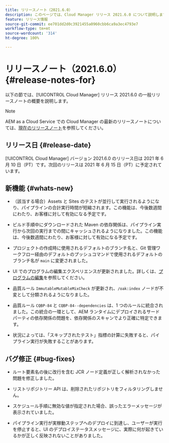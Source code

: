 ```yaml
---
title: リリースノート（2021.6.0）
description: このページでは、Cloud Manager リリース 2021.6.0 について説明します。
feature: リリース情報
source-git-commit: ee701dd2d0c3921455a0960cbb6ca9a3ec4793e7
workflow-type: tm+mt
source-wordcount: '314'
ht-degree: 100%

---
```


# リリースノート（2021.6.0） {#release-notes-for}

以下の節では、[!UICONTROL Cloud Manager] リリース 2021.6.0 の一般リリースノートの概要を説明します。

>[!NOTE]
>AEM as a Cloud Service での Cloud Manager の最新のリリースノートについては、[現在のリリースノート](https://experienceleague.adobe.com/docs/experience-manager-cloud-service/onboarding/getting-access/release-notes-cloud-manager/release-notes-cm-current.html?lang=ja#getting-access)を参照してください。

## リリース日 {#release-date}

[!UICONTROL Cloud Manager] バージョン 2021.6.0 のリリース日は 2021 年 6 月 10 日（PT）です。次回のリリースは 2021 年 6 月 15 日（PT）に予定されています。

## 新機能 {#whats-new}

* （該当する場合）Assets と Sites のテストが並行して実行されるようになり、パイプラインの合計実行時間が短縮されます。この機能は、今後数週間にわたり、お客様に対して有効になる予定です。

* ビルド手順中にダウンロードされた Maven の依存関係は、パイプライン実行から次回の実行までの間にキャッシュされるようになりました。この機能は、今後数週間にわたり、お客様に対して有効になる予定です。

* プロジェクトの作成時に使用されるデフォルトのブランチ名と、Git 管理ワークフロー経由のデフォルトのプッシュコマンドで使用されるデフォルトのブランチ名が `main` に変更されました。

* UI でのプログラムの編集エクスペリエンスが更新されました。詳しくは、[プログラムの編集](/help/using/setting-up-program.md#editing-program)を参照してください。

* 品質ルール `ImmutableMutableMixCheck` が更新され、`/oak:index` ノードが不変として分類されるようになりました。

* 品質ルール `CQBP-84` と `CQBP-84--dependencies` は、1 つのルールに統合されました。この統合の一環として、AEM ランタイムにデプロイされるサードパーティの依存関係の問題を、依存関係のスキャンでより正確に特定できます。

* 状況によっては、「スキップされたテスト」指標の計算に失敗すると、パイプライン実行が失敗することがあります。

## バグ修正 {#bug-fixes}

* ルート要素名の後に改行を含む JCR ノード定義が正しく解析されなかった問題を修正しました。

* リストリポジトリー API は、削除されたリポジトリをフィルタリングしません。

* スケジュール手順に無効な値が指定された場合、誤ったエラーメッセージが表示されていました。

* パイプライン実行が実稼動ステップへのデプロイに到達し、ユーザーが実行を停止すると、UI のデプロイステータスメッセージに、実際に何が起きているかが正しく反映されないことがありました。
